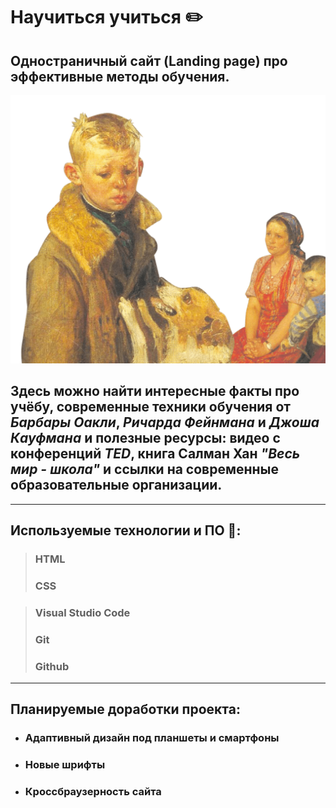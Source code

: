 # Научиться учиться :pencil2:

## Одностраничный сайт (Landing page) про эффективные методы обучения.
![Опять двойка](images/header-image.png)

## Здесь можно найти интересные факты про учёбу, современные техники обучения от *Барбары Оакли*, *Ричарда Фейнмана* и *Джоша Кауфмана* и полезные ресурсы: видео с конференций *TED*, книга Салман Хан *"Весь мир - школа"* и ссылки на современные образовательные организации.
-------------
## Используемые технологии и ПО :rocket::
> ### HTML
> ### CSS

> ### Visual Studio Code
> ### Git
> ### Github
----------
## Планируемые доработки проекта:
* ### Адаптивный дизайн под планшеты и смартфоны
* ### Новые шрифты
* ### Кроссбраузерность сайта
